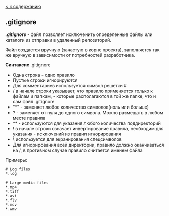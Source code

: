 [< к содержанию](/readme.md)

## .gitignore

***.gitignore*** - файл позволяет исключенить определенные файлы или каталоги из отправки в удаленный репозиторий. 

Файл создается вручную (зачастую в корне проекта), заполняется так же вручную в зависимости от потребностей разработчика.

**Синтаксис** .gitignore
- Одна строка - одно правило
- Пустые строки игнорируются
- Для комментариев используется символ решетки #
- / в начале строки указывает, что правило применяется только к файлам и папкам, - которые располагаются в той же папке, что и сам файл .gitignore
- "*" - заменяет любое количество символов(ноль или больше)
- ? - заменяет от нуля до одного символа. Можно размещать в любом месте правила
- ** - используются для указания любого количества поддиректорий
- ! в начале строки означает инвертирование правила, необходим для указания - исключений из правил игнорирования
- \ используется для экранирования спецсимволов
- Для игнорирования всей директории, правило должно оканчиваться на /, в противном случае правило считается именем файла

Примеры:

```bash-
# Log files
*.log
```

```bash-
# Large media files
*.mp4
*.tiff
*.avi
*.flv
*.mov
*.wmv
```